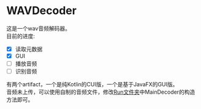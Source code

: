 # WAVDecoder

这是一个wav音频解码器。<br/>
目前的进度:<br/>
+ [X] 读取元数据
+ [X] GUI
+ [ ] 播放音频
+ [ ] 识别音频

有两个artifact，一个是纯Kotlin的CUI版，一个是基于JavaFX的GUI版。<br/>
音频未上传，可以使用自制的音频文件，修改[Run文件夹](./src/Run.kt)中MainDecoder的构造方法即可。<br/>
